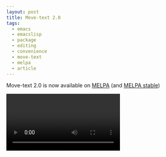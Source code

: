 ```yaml
---
layout: post
title: Move-text 2.0
tags:
  - emacs
  - emacslisp
  - package
  - editing
  - convenience
  - move-text
  - melpa
  - article
---
```


Move-text 2.0 is now available on [MELPA](https://melpa.org) (and [MELPA stable](http://melpa-stable.milkbox.net/#/))

<video controls autoplay loop>
  <source src="/public/videos/782049726241738752.mp4" type="video/mp4">
  Sorry your browser does not support the video tag, maybe time to upgrade?
</video>
